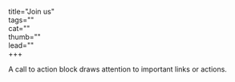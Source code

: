 title="Join us"  
tags=""  
cat=""  
thumb=""  
lead=""  
+++


A call to action block draws attention to important links or actions.
